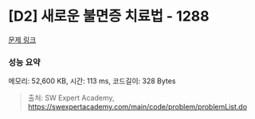 # [D2] 새로운 불면증 치료법 - 1288 

[문제 링크](https://swexpertacademy.com/main/code/problem/problemDetail.do?contestProbId=AV18_yw6I9MCFAZN) 

### 성능 요약

메모리: 52,600 KB, 시간: 113 ms, 코드길이: 328 Bytes



> 출처: SW Expert Academy, https://swexpertacademy.com/main/code/problem/problemList.do